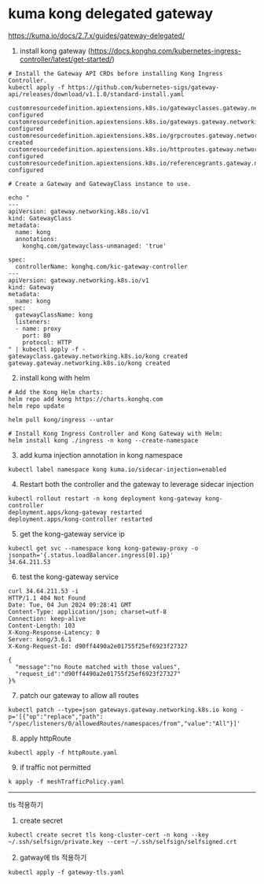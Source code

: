 # kuma kong delegated gateway

https://kuma.io/docs/2.7.x/guides/gateway-delegated/


1. install kong gateway (https://docs.konghq.com/kubernetes-ingress-controller/latest/get-started/)
```shell
# Install the Gateway API CRDs before installing Kong Ingress Controller.
kubectl apply -f https://github.com/kubernetes-sigs/gateway-api/releases/download/v1.1.0/standard-install.yaml

customresourcedefinition.apiextensions.k8s.io/gatewayclasses.gateway.networking.k8s.io configured
customresourcedefinition.apiextensions.k8s.io/gateways.gateway.networking.k8s.io configured
customresourcedefinition.apiextensions.k8s.io/grpcroutes.gateway.networking.k8s.io created
customresourcedefinition.apiextensions.k8s.io/httproutes.gateway.networking.k8s.io configured
customresourcedefinition.apiextensions.k8s.io/referencegrants.gateway.networking.k8s.io configured
```

```shell
# Create a Gateway and GatewayClass instance to use.

echo "
---
apiVersion: gateway.networking.k8s.io/v1
kind: GatewayClass
metadata:
  name: kong
  annotations:
    konghq.com/gatewayclass-unmanaged: 'true'

spec:
  controllerName: konghq.com/kic-gateway-controller
---
apiVersion: gateway.networking.k8s.io/v1
kind: Gateway
metadata:
  name: kong
spec:
  gatewayClassName: kong
  listeners:
  - name: proxy
    port: 80
    protocol: HTTP
" | kubectl apply -f -
gatewayclass.gateway.networking.k8s.io/kong created
gateway.gateway.networking.k8s.io/kong created
```

2. install kong with helm 
```shell
# Add the Kong Helm charts:
helm repo add kong https://charts.konghq.com
helm repo update

helm pull kong/ingress --untar

# Install Kong Ingress Controller and Kong Gateway with Helm:
helm install kong ./ingress -n kong --create-namespace 
```

3. add kuma injection annotation in kong namespace 
```shell
kubectl label namespace kong kuma.io/sidecar-injection=enabled
```

4. Restart both the controller and the gateway to leverage sidecar injection
```shell
kubectl rollout restart -n kong deployment kong-gateway kong-controller
deployment.apps/kong-gateway restarted
deployment.apps/kong-controller restarted
```

5. get the kong-gateway service ip 
```shell
kubectl get svc --namespace kong kong-gateway-proxy -o jsonpath='{.status.loadBalancer.ingress[0].ip}'
34.64.211.53
```

6. test the kong-gateway service 
```shell
curl 34.64.211.53 -i             
HTTP/1.1 404 Not Found
Date: Tue, 04 Jun 2024 09:28:41 GMT
Content-Type: application/json; charset=utf-8
Connection: keep-alive
Content-Length: 103
X-Kong-Response-Latency: 0
Server: kong/3.6.1
X-Kong-Request-Id: d90ff4490a2e01755f25ef6923f27327

{
  "message":"no Route matched with those values",
  "request_id":"d90ff4490a2e01755f25ef6923f27327"
}%                                                      
```

7. patch our gateway to allow all routes
```shell 
kubectl patch --type=json gateways.gateway.networking.k8s.io kong -p='[{"op":"replace","path": "/spec/listeners/0/allowedRoutes/namespaces/from","value":"All"}]'
```

8. apply httpRoute 
```shell
kubectl apply -f httpRoute.yaml
```

9. if traffic not permitted 
```shell
k apply -f meshTrafficPolicy.yaml
```

--- 
tls 적용하기

1. create secret 
```shell
kubectl create secret tls kong-cluster-cert -n kong --key ~/.ssh/selfsign/private.key --cert ~/.ssh/selfsign/selfsigned.crt
```

2. gatway에 tls 적용하기 
```shell
kubectl apply -f gateway-tls.yaml
```

